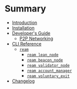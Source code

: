 # Summary

- [Introduction](./intro.md)
- [Installation](./installation.md)
- [Developer's Guide](./developer/README.md)
  - [P2P Networking](./developer/p2p/README.md)
- [CLI Reference](./cli/cli.md) <!-- CLI_REFERENCE START -->
  - [`ream`](./cli/ream.md)
    - [`ream lean_node`](./cli/ream/lean_node.md)
    - [`ream beacon_node`](./cli/ream/beacon_node.md)
    - [`ream validator_node`](./cli/ream/validator_node.md)
    - [`ream account_manager`](./cli/ream/account_manager.md)
    - [`ream voluntary_exit`](./cli/ream/voluntary_exit.md)
- [Changelog](./Changelog.md) <!-- CLI_REFERENCE END -->

